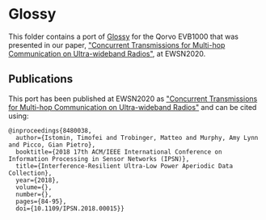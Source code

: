 # Glossy
This folder contains a port of [Glossy](https://ieeexplore.ieee.org/document/5779066) for the Qorvo EVB1000 that was presented in our paper, ["Concurrent Transmissions for Multi-hop Communication on Ultra-wideband Radios"](http://www.ewsn.org/file-repository/ewsn2020/132_143_lobba.pdf), at EWSN2020.


## Publications
This port has been published at EWSN2020 as ["Concurrent Transmissions for Multi-hop Communication on Ultra-wideband Radios"](http://www.ewsn.org/file-repository/ewsn2020/132_143_lobba.pdf) and can be cited using:
```
@inproceedings{8480038,
  author={Istomin, Timofei and Trobinger, Matteo and Murphy, Amy Lynn and Picco, Gian Pietro},
  booktitle={2018 17th ACM/IEEE International Conference on Information Processing in Sensor Networks (IPSN)}, 
  title={Interference-Resilient Ultra-Low Power Aperiodic Data Collection}, 
  year={2018},
  volume={},
  number={},
  pages={84-95},
  doi={10.1109/IPSN.2018.00015}}
```
